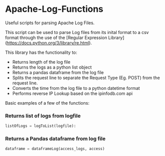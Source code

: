 # Apache-Log-Functions
Useful scripts for parsing Apache Log Files. 

This script can be used to parse Log files from its inital format to a csv format through the use of the [Regular Expression Library] (https://docs.python.org/3/library/re.html). 

This library has the functionality to:
* Returns length of the log file
* Returns the logs as a python list object
* Returns a pandas dataframe from the log file
* Splits the request line to separate the Request Type (Eg. POST) from the request line.
* Converts the time from the log file to a python datetime format
* Performs reverse IP Lookup based on the ipinfodb.com api

Basic examples of a few of the functions: 
### Returns list of logs from logfile
```python
listOfLogs = logToList(logfile):
```

### Returns a Pandas dataframe from log file
```python 
dataframe = dataframeLog(access_logs, access)
```
